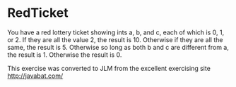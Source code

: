 
# RedTicket #
You have a
red lottery ticket showing ints a, b, and c, each of which is 0, 1, or
2. If they are all the value 2, the result is 10. Otherwise if they are
all the same, the result is 5. Otherwise so long as both b and c are
different from a, the result is 1. Otherwise the result is 0.

This exercise was converted to JLM from the excellent exercising site http://javabat.com/

